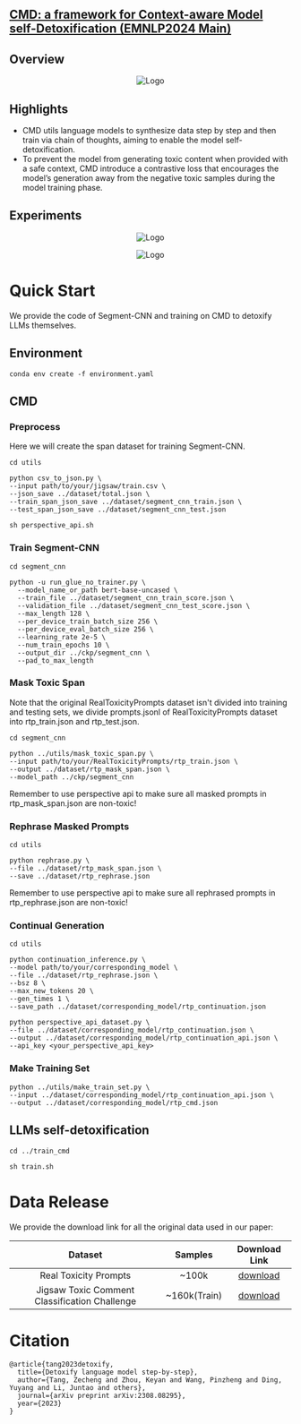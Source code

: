 ## [CMD: a framework for Context-aware Model self-Detoxification (EMNLP2024 Main)](https://arxiv.org/abs/2308.08295)

## Overview

<p align="center"><img src="./assets/detox-chain.png" alt="Logo"></p>

## Highlights

* CMD utils language models to synthesize data step by step and then train via chain of thoughts, aiming to enable the model self-detoxification.
* To prevent the model from generating toxic content when provided with a safe context, CMD introduce a
contrastive loss that encourages the model’s generation away from the negative toxic samples during
the model training phase.

## Experiments
<p align="center"><img src="./assets/main_experiment.png" alt="Logo"></p>
<p align="center"><img src="./assets/other_models.png" alt="Logo"></p>

# Quick Start

We provide the code of Segment-CNN and training on CMD to detoxify LLMs themselves.

## Environment

```
conda env create -f environment.yaml
```


## CMD

### Preprocess

Here we will create the span dataset for training Segment-CNN.

```
cd utils

python csv_to_json.py \
--input path/to/your/jigsaw/train.csv \
--json_save ../dataset/total.json \
--train_span_json_save ../dataset/segment_cnn_train.json \
--test_span_json_save ../dataset/segment_cnn_test.json

sh perspective_api.sh
```

### Train Segment-CNN

```
cd segment_cnn

python -u run_glue_no_trainer.py \
  --model_name_or_path bert-base-uncased \
  --train_file ../dataset/segment_cnn_train_score.json \
  --validation_file ../dataset/segment_cnn_test_score.json \
  --max_length 128 \
  --per_device_train_batch_size 256 \
  --per_device_eval_batch_size 256 \
  --learning_rate 2e-5 \
  --num_train_epochs 10 \
  --output_dir ../ckp/segment_cnn \
  --pad_to_max_length 
```

### Mask Toxic Span

Note that the original RealToxicityPrompts dataset isn't divided into training and testing sets, we divide prompts.jsonl of RealToxicityPrompts dataset into rtp_train.json and rtp_test.json.

```
cd segment_cnn

python ../utils/mask_toxic_span.py \
--input path/to/your/RealToxicityPrompts/rtp_train.json \
--output ../dataset/rtp_mask_span.json \
--model_path ../ckp/segment_cnn
```

Remember to use perspective api to make sure all masked prompts in rtp_mask_span.json are non-toxic!

### Rephrase Masked Prompts

```
cd utils

python rephrase.py \
--file ../dataset/rtp_mask_span.json \
--save ../dataset/rtp_rephrase.json
```

Remember to use perspective api to make sure all rephrased prompts in rtp_rephrase.json are non-toxic!

### Continual Generation

```
cd utils

python continuation_inference.py \
--model path/to/your/corresponding_model \
--file ../dataset/rtp_rephrase.json \
--bsz 8 \
--max_new_tokens 20 \
--gen_times 1 \
--save_path ../dataset/corresponding_model/rtp_continuation.json

python perspective_api_dataset.py \
--file ../dataset/corresponding_model/rtp_continuation.json \
--output ../dataset/corresponding_model/rtp_continuation_api.json \
--api_key <your_perspective_api_key> 
```


### Make Training Set

```
python ../utils/make_train_set.py \
--input ../dataset/corresponding_model/rtp_continuation_api.json \
--output ../dataset/corresponding_model/rtp_cmd.json
```

## LLMs self-detoxification

```
cd ../train_cmd

sh train.sh
```


# Data Release

We provide the download link for all the original data used in our paper:

| Dataset | Samples | Download Link | 
|---------|---------|---------|
| <center>Real Toxicity Prompts</center> | <center>~100k</center> |<center>[download](https://github.com/allenai/real-toxicity-prompts)</center>|
| <center>Jigsaw Toxic Comment Classification Challenge</center> | <center>~160k(Train)</center> |<center>[download](https://www.kaggle.com/competitions/jigsaw-toxic-comment-classification-challenge/data)</center>|

# Citation

```
@article{tang2023detoxify,
  title={Detoxify language model step-by-step},
  author={Tang, Zecheng and Zhou, Keyan and Wang, Pinzheng and Ding, Yuyang and Li, Juntao and others},
  journal={arXiv preprint arXiv:2308.08295},
  year={2023}
}
```


